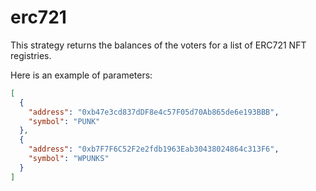 # erc721

This strategy returns the balances of the voters for a list of ERC721 NFT registries.

Here is an example of parameters:

```json
[
  {
    "address": "0xb47e3cd837dDF8e4c57F05d70Ab865de6e193BBB",
    "symbol": "PUNK"
  },
  {
    "address": "0xb7F7F6C52F2e2fdb1963Eab30438024864c313F6",
    "symbol": "WPUNKS"
  }
]
```
